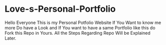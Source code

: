 # Love-s-Personal-Portfolio
Hello Everyone This is my Personal Potfolio Website If You Want to know me more Do have a Look and If You want to have a same Portfolio like this do Fork this Repo in Yours.
All the Steps Regarding Repo Will be Explained Later.  
